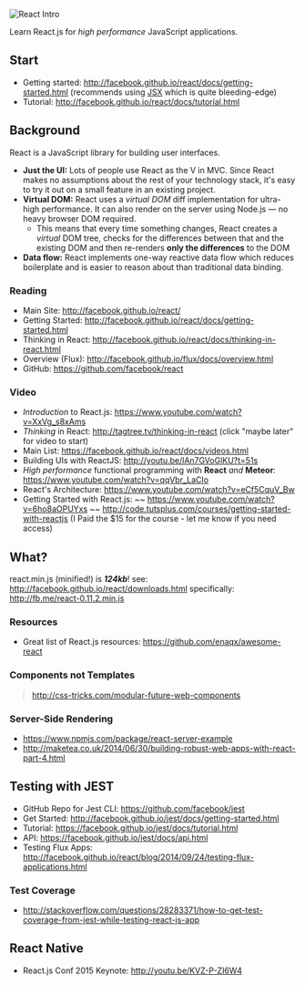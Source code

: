 ![React Intro](http://i.imgur.com/yH3JkIH.png)

Learn React.js for *high performance* JavaScript applications.

## Start

- Getting started: http://facebook.github.io/react/docs/getting-started.html
(recommends using [JSX](http://jsx.github.io) which is quite bleeding-edge)
- Tutorial: http://facebook.github.io/react/docs/tutorial.html


## Background

React is a JavaScript library for building user interfaces.

+ **Just the UI:** Lots of people use React as the V in MVC.
Since React makes no assumptions about the rest of your technology stack,
it's easy to try it out on a small feature in an existing project.
+ **Virtual DOM:** React uses a *virtual DOM* diff implementation
for ultra-high performance. It can also render on the server using
Node.js — no heavy browser DOM required.
  * This means that every time something changes, React creates a _virtual_ DOM tree, checks for the differences between that and the existing DOM and then re-renders **only the differences** to the DOM
+ **Data flow:** React implements one-way reactive data flow which reduces
boilerplate and is easier to reason about than traditional data binding.


### Reading

+ Main Site: http://facebook.github.io/react/
+ Getting Started: http://facebook.github.io/react/docs/getting-started.html
+ Thinking in React: http://facebook.github.io/react/docs/thinking-in-react.html
+ Overview (Flux): http://facebook.github.io/flux/docs/overview.html
+ GitHub: https://github.com/facebook/react

### Video

+ *Introduction* to React.js: https://www.youtube.com/watch?v=XxVg_s8xAms
+ *Thinking* in React: http://tagtree.tv/thinking-in-react (click "maybe later" for video to start)
+ Main List: https://facebook.github.io/react/docs/videos.html
+ Building UIs with ReactJS: http://youtu.be/lAn7GVoGlKU?t=51s
+ *High performance* functional programming with **React** *and* **Meteor**:
https://www.youtube.com/watch?v=qqVbr_LaCIo
+ React's Architecture: https://www.youtube.com/watch?v=eCf5CquV_Bw
+ Getting Started with React.js: ~~ https://www.youtube.com/watch?v=6ho8aOPUYxs ~~
http://code.tutsplus.com/courses/getting-started-with-reactjs
(I Paid the $15 for the course - let me know if you need access)



## What?

react.min.js (minified!) is ***124kb***!
see: http://facebook.github.io/react/downloads.html
specifically: http://fb.me/react-0.11.2.min.js

### Resources

- Great list of React.js resources: https://github.com/enaqx/awesome-react

### Components not Templates

> http://css-tricks.com/modular-future-web-components

### Server-Side Rendering

+ https://www.npmjs.com/package/react-server-example
+ http://maketea.co.uk/2014/06/30/building-robust-web-apps-with-react-part-4.html


## Testing with JEST

+ GitHub Repo for Jest CLI: https://github.com/facebook/jest
+ Get Started: http://facebook.github.io/jest/docs/getting-started.html
+ Tutorial: https://facebook.github.io/jest/docs/tutorial.html
+ API: https://facebook.github.io/jest/docs/api.html
+ Testing Flux Apps: http://facebook.github.io/react/blog/2014/09/24/testing-flux-applications.html

### Test Coverage

+ http://stackoverflow.com/questions/28283371/how-to-get-test-coverage-from-jest-while-testing-react-js-app

## React Native

- React.js Conf 2015 Keynote: http://youtu.be/KVZ-P-ZI6W4
